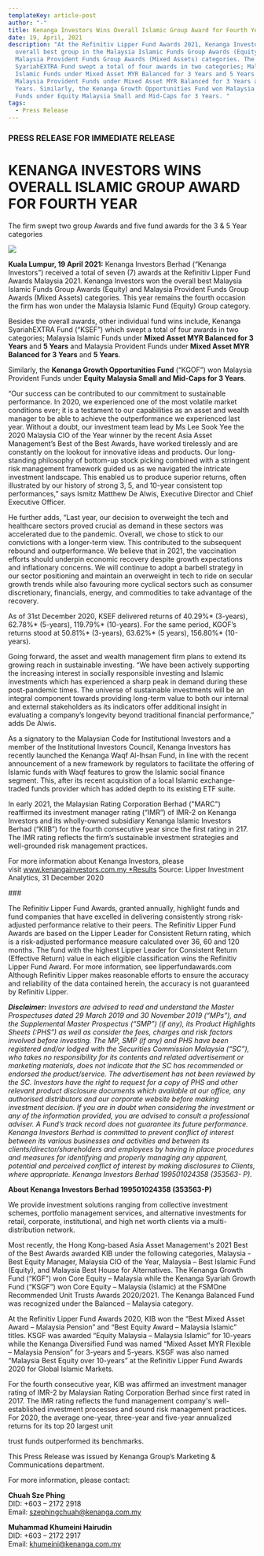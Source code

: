 ```yaml
---
templateKey: article-post
author: "-"
title: Kenanga Investors Wins Overall Islamic Group Award for Fourth Year
date: 19, April, 2021
description: "At the Refinitiv Lipper Fund Awards 2021, Kenanga Investors won
  overall best group in the Malaysia Islamic Funds Group Awards (Equity) and
  Malaysia Provident Funds Group Awards (Mixed Assets) categories. The Kenanga
  SyariahEXTRA Fund swept a total of four awards in two categories; Malaysia
  Islamic Funds under Mixed Asset MYR Balanced for 3 Years and 5 Years and
  Malaysia Provident Funds under Mixed Asset MYR Balanced for 3 Years and 5
  Years. Similarly, the Kenanga Growth Opportunities Fund won Malaysia Provident
  Funds under Equity Malaysia Small and Mid-Caps for 3 Years. "
tags:
  - Press Release
---
```

### PRESS RELEASE FOR IMMEDIATE RELEASE

# KENANGA INVESTORS WINS OVERALL ISLAMIC GROUP AWARD FOR FOURTH YEAR

The firm swept two group Awards and five fund awards for the 3 & 5 Year categories

![](/img/2021-04-19-kenanga-investors-wins-overall-islamic-group-award-for-fourth-year.png)

**Kuala Lumpur, 19 April 2021:** Kenanga Investors Berhad (“Kenanga Investors”) received a total of seven (7) awards at the Refinitiv Lipper Fund Awards Malaysia 2021. Kenanga Investors won the overall best Malaysia Islamic Funds Group Awards (Equity) and Malaysia Provident Funds Group Awards (Mixed Assets) categories. This year remains the fourth occasion the firm has won under the Malaysia Islamic Fund (Equity) Group category.

Besides the overall awards, other individual fund wins include, Kenanga SyariahEXTRA Fund (“KSEF”) which swept a total of four awards in two categories; Malaysia Islamic Funds under **Mixed Asset MYR Balanced for 3 Years** and **5 Years** and Malaysia Provident Funds under **Mixed Asset MYR Balanced for 3 Years** and **5 Years**.

Similarly, the **Kenanga Growth Opportunities Fund** (“KGOF”) won Malaysia Provident Funds under **Equity Malaysia Small and Mid-Caps for 3 Years**.

“Our success can be contributed to our commitment to sustainable performance. In 2020, we experienced one of the most volatile market conditions ever; it is a testament to our capabilities as an asset and wealth manager to be able to achieve the outperformance we experienced last year. Without a doubt, our investment team lead by Ms Lee Sook Yee the 2020 Malaysia CIO of the Year winner by the recent Asia Asset Management’s Best of the Best Awards, have worked tirelessly and are constantly on the lookout for innovative ideas and products. Our long-standing philosophy of bottom-up stock picking combined with a stringent risk management framework guided us as we navigated the intricate investment landscape. This enabled us to produce superior returns, often illustrated by our history of strong 3, 5, and 10-year consistent top performances,” says Ismitz Matthew De Alwis, Executive Director and Chief Executive Officer.

He further adds, “Last year, our decision to overweight the tech and healthcare sectors proved crucial as demand in these sectors was accelerated due to the pandemic. Overall, we chose to stick to our convictions with a longer-term view. This contributed to the subsequent rebound and outperformance. We believe that in 2021, the vaccination efforts should underpin economic recovery despite growth expectations and inflationary concerns. We will continue to adopt a barbell strategy in our sector positioning and maintain an overweight in tech to ride on secular growth trends while also favouring more cyclical sectors such as consumer discretionary, financials, energy, and commodities to take advantage of the recovery.

As of 31st December 2020, KSEF delivered returns of 40.29%\* (3-years), 62.78%\* (5-years), 119.79%\* (10-years). For the same period, KGOF’s returns stood at 50.81%\* (3-years), 63.62%\* (5 years), 156.80%\* (10-years).

Going forward, the asset and wealth management firm plans to extend its growing reach in sustainable investing. “We have been actively supporting the increasing interest in socially responsible investing and Islamic investments which has experienced a sharp peak in demand during these post-pandemic times. The universe of sustainable investments will be an integral component towards providing long-term value to both our internal and external stakeholders as its indicators offer additional insight in evaluating a company’s longevity beyond traditional financial performance,” adds De Alwis.

As a signatory to the Malaysian Code for Institutional Investors and a member of the Institutional Investors Council, Kenanga Investors has recently launched the Kenanga Waqf Al-Ihsan Fund, in line with the recent announcement of a new framework by regulators to facilitate the offering of Islamic funds with Waqf features to grow the Islamic social finance segment. This, after its recent acquisition of a local Islamic exchange-traded funds provider which has added depth to its existing ETF suite.

In early 2021, the Malaysian Rating Corporation Berhad ("MARC") reaffirmed its investment manager rating (“IMR”) of IMR-2 on Kenanga Investors and its wholly-owned subsidiary Kenanga Islamic Investors Berhad (“KIIB”) for the fourth consecutive year since the first rating in 217. The IMR rating reflects the firm’s sustainable investment strategies and well-grounded risk management practices.

For more information about Kenanga Investors, please visit www.kenangainvestors.com.my *Results Source: Lipper Investment Analytics, 31 December 2020

\###

The Refinitiv Lipper Fund Awards, granted annually, highlight funds and fund companies that have excelled in delivering consistently strong risk-adjusted performance relative to their peers. The Refinitiv Lipper Fund Awards are based on the Lipper Leader for Consistent Return rating, which is a risk-adjusted performance measure calculated over 36, 60 and 120 months. The fund with the highest Lipper Leader for Consistent Return (Effective Return) value in each eligible classification wins the Refinitiv Lipper Fund Award. For more information, see lipperfundawards.com Although Refinitiv Lipper makes reasonable efforts to ensure the accuracy and reliability of the data contained herein, the accuracy is not guaranteed by Refinitiv Lipper.

***Disclaimer:** Investors are advised to read and understand the Master Prospectuses dated 29 March 2019 and 30 November 2019 (“MPs”), and the Supplemental Master Prospectus (“SMP”) (if any), its Product Highlights Sheets (:PHS”) as well as consider the fees, charges and risk factors involved before investing. The MP, SMP (if any) and PHS have been registered and/or lodged with the Securities Commission Malaysia (“SC”), who takes no responsibility for its contents and related advertisement or marketing materials, does not indicate that the SC has recommended or endorsed the product/service. The advertisement has not been reviewed by the SC. Investors have the right to request for a copy of PHS and other relevant product disclosure documents which available at our office, any authorised distributors and our corporate website before making investment decision. If you are in doubt when considering the investment or any of the information provided, you are advised to consult a professional adviser. A Fund’s track record does not guarantee its future performance. Kenanga Investors Berhad is committed to prevent conflict of interest between its various businesses and activities and between its clients/director/shareholders and employees by having in place procedures and measures for identifying and properly managing any apparent, potential and perceived conflict of interest by making disclosures to Clients, where appropriate. Kenanga Investors Berhad 199501024358 (353563- P).*

**About Kenanga Investors Berhad 199501024358 (353563-P)**

We provide investment solutions ranging from collective investment schemes, portfolio management services, and alternative investments for retail, corporate, institutional, and high net worth clients via a multi-distribution network.

Most recently, the Hong Kong-based Asia Asset Management's 2021 Best of the Best Awards awarded KIB under the following categories, Malaysia - Best Equity Manager, Malaysia CIO of the Year, Malaysia – Best Islamic Fund (Equity), and Malaysia Best House for Alternatives. The Kenanga Growth Fund (“KGF”) won Core Equity – Malaysia while the Kenanga Syariah Growth Fund (“KSGF”) won Core Equity – Malaysia (Islamic) at the FSMOne Recommended Unit Trusts Awards 2020/2021. The Kenanga Balanced Fund was recognized under the Balanced – Malaysia category.

At the Refinitiv Lipper Fund Awards 2020, KIB won the “Best Mixed Asset Award – Malaysia Pension” and “Best Equity Award – Malaysia Islamic” titles. KSGF was awarded “Equity Malaysia – Malaysia Islamic” for 10-years while the Kenanga Diversified Fund was named “Mixed Asset MYR Flexible – Malaysia Pension” for 3-years and 5-years. KSGF was also named “Malaysia Best Equity over 10-years” at the Refinitiv Lipper Fund Awards 2020 for Global Islamic Markets.

For the fourth consecutive year, KIB was affirmed an investment manager rating of IMR-2 by Malaysian Rating Corporation Berhad since first rated in 2017. The IMR rating reflects the fund management company's well-established investment processes and sound risk management practices. For 2020, the average one-year, three-year and five-year annualized returns for its top 20 largest unit

trust funds outperformed its benchmarks.

This Press Release was issued by Kenanga Group’s Marketing & Communications department.

For more information, please contact:

**Chuah Sze Phing**\
DID: +603 – 2172 2918\
Email: szephingchuah@kenanga.com.my

**Muhammad Khumeini Hairudin**\
DID: +603 – 2172 2917\
Email: khumeini@kenanga.com.my